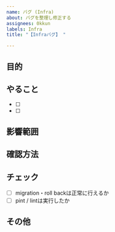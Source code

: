 ```yaml
---
name: バグ (Infra)
about: バグを整理し修正する
assignees: 0kkun
labels: Infra
title: "【Infraバグ】 "

---
```


## 目的

## やること

- [ ]
- [ ]

## 影響範囲

## 確認方法

## チェック

- [ ] migration・roll backは正常に行えるか
- [ ] pint / lintは実行したか

## その他